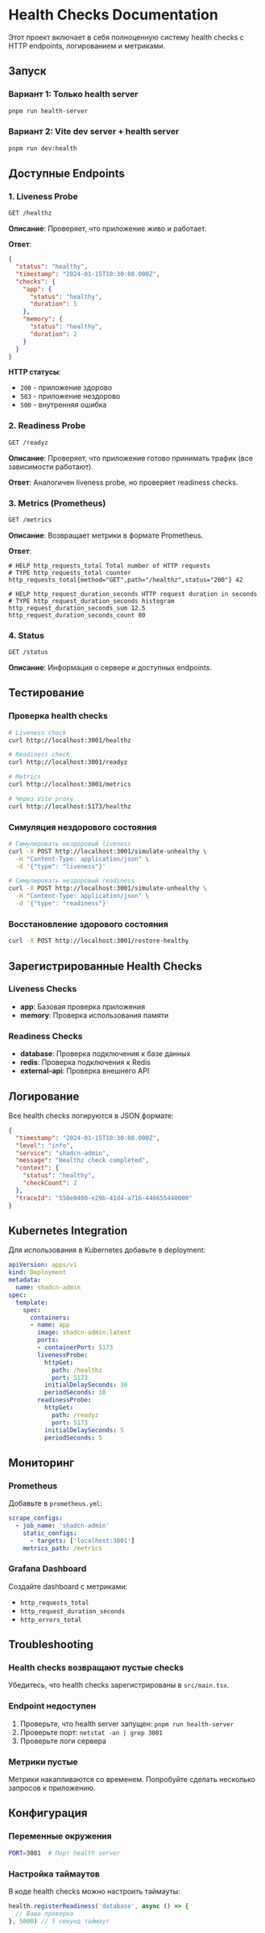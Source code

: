 # Health Checks Documentation

Этот проект включает в себя полноценную систему health checks с HTTP endpoints, логированием и метриками.

## Запуск

### Вариант 1: Только health server
```bash
pnpm run health-server
```

### Вариант 2: Vite dev server + health server
```bash
pnpm run dev:health
```

## Доступные Endpoints

### 1. Liveness Probe
```bash
GET /healthz
```

**Описание**: Проверяет, что приложение живо и работает.

**Ответ**:
```json
{
  "status": "healthy",
  "timestamp": "2024-01-15T10:30:00.000Z",
  "checks": {
    "app": {
      "status": "healthy",
      "duration": 5
    },
    "memory": {
      "status": "healthy", 
      "duration": 2
    }
  }
}
```

**HTTP статусы**:
- `200` - приложение здорово
- `503` - приложение нездорово
- `500` - внутренняя ошибка

### 2. Readiness Probe
```bash
GET /readyz
```

**Описание**: Проверяет, что приложение готово принимать трафик (все зависимости работают).

**Ответ**: Аналогичен liveness probe, но проверяет readiness checks.

### 3. Metrics (Prometheus)
```bash
GET /metrics
```

**Описание**: Возвращает метрики в формате Prometheus.

**Ответ**:
```
# HELP http_requests_total Total number of HTTP requests
# TYPE http_requests_total counter
http_requests_total{method="GET",path="/healthz",status="200"} 42

# HELP http_request_duration_seconds HTTP request duration in seconds
# TYPE http_request_duration_seconds histogram
http_request_duration_seconds_sum 12.5
http_request_duration_seconds_count 80
```

### 4. Status
```bash
GET /status
```

**Описание**: Информация о сервере и доступных endpoints.

## Тестирование

### Проверка health checks
```bash
# Liveness check
curl http://localhost:3001/healthz

# Readiness check  
curl http://localhost:3001/readyz

# Metrics
curl http://localhost:3001/metrics

# Через Vite proxy
curl http://localhost:5173/healthz
```

### Симуляция нездорового состояния
```bash
# Симулировать нездоровый liveness
curl -X POST http://localhost:3001/simulate-unhealthy \
  -H "Content-Type: application/json" \
  -d '{"type": "liveness"}'

# Симулировать нездоровый readiness
curl -X POST http://localhost:3001/simulate-unhealthy \
  -H "Content-Type: application/json" \
  -d '{"type": "readiness"}'
```

### Восстановление здорового состояния
```bash
curl -X POST http://localhost:3001/restore-healthy
```

## Зарегистрированные Health Checks

### Liveness Checks
- **app**: Базовая проверка приложения
- **memory**: Проверка использования памяти

### Readiness Checks  
- **database**: Проверка подключения к базе данных
- **redis**: Проверка подключения к Redis
- **external-api**: Проверка внешнего API

## Логирование

Все health checks логируются в JSON формате:

```json
{
  "timestamp": "2024-01-15T10:30:00.000Z",
  "level": "info",
  "service": "shadcn-admin",
  "message": "Healthz check completed",
  "context": {
    "status": "healthy",
    "checkCount": 2
  },
  "traceId": "550e8400-e29b-41d4-a716-446655440000"
}
```

## Kubernetes Integration

Для использования в Kubernetes добавьте в deployment:

```yaml
apiVersion: apps/v1
kind: Deployment
metadata:
  name: shadcn-admin
spec:
  template:
    spec:
      containers:
      - name: app
        image: shadcn-admin:latest
        ports:
        - containerPort: 5173
        livenessProbe:
          httpGet:
            path: /healthz
            port: 5173
          initialDelaySeconds: 30
          periodSeconds: 10
        readinessProbe:
          httpGet:
            path: /readyz
            port: 5173
          initialDelaySeconds: 5
          periodSeconds: 5
```

## Мониторинг

### Prometheus
Добавьте в `prometheus.yml`:

```yaml
scrape_configs:
  - job_name: 'shadcn-admin'
    static_configs:
      - targets: ['localhost:3001']
    metrics_path: /metrics
```

### Grafana Dashboard
Создайте dashboard с метриками:
- `http_requests_total`
- `http_request_duration_seconds`
- `http_errors_total`

## Troubleshooting

### Health checks возвращают пустые checks
Убедитесь, что health checks зарегистрированы в `src/main.tsx`.

### Endpoint недоступен
1. Проверьте, что health server запущен: `pnpm run health-server`
2. Проверьте порт: `netstat -an | grep 3001`
3. Проверьте логи сервера

### Метрики пустые
Метрики накапливаются со временем. Попробуйте сделать несколько запросов к приложению.

## Конфигурация

### Переменные окружения
```bash
PORT=3001  # Порт health server
```

### Настройка таймаутов
В коде health checks можно настроить таймауты:

```typescript
health.registerReadiness('database', async () => {
  // Ваша проверка
}, 5000) // 5 секунд таймаут
```
